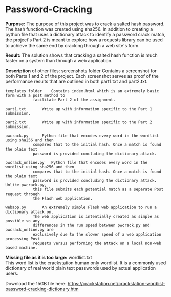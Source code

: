 # Password-Cracking
<b>Purpose:</b> The purpose of this project was to crack a salted hash password. The hash function was created using sha256.
In addition to creating a python file that uses a dictionary attack to identify a password crack match, the project's
Part 2 is meant to explore how a requests library can be used to achieve the same end by cracking through a web site's
form.

<b>Result:</b> The solution shows that cracking a salted hash function is much faster on a system than through a web
application.

<b>Description</b> of other files:
	screenshots folder	Contains a screenshot for both Parts 1 and 2 of the project. Each screenshot
				serves as proof of the performance results that are outlined in both part1.txt
				and part2.txt.

	templates folder	Contains index.html which is an extremely basic form with a post method to
				facilitate Part 2 of the assignment.

	part1.txt		Write up with information specific to the Part 1 submission.

	part2.txt		Write up with information specific to the Part 2 submission.

	pwcrack.py		Python file that encodes every word in the wordlist using sha256 and then
				compares that to the initial hash. Once a match is found the plain text
				password is provided concluding the dictionary attack.

	pwcrack_online.py	Python file that encodes every word in the wordlist using sha256 and then
				compares that to the initial hash. Once a match is found the plain text
				password is provided concluding the dictionary attack. Unlike pwcrack.py,
				this file submits each potential match as a separate Post request through
				the Flash web application.

	webapp.py		An extremely simple Flask web application to run a dictionary attack on.
				The web application is intentially created as simple as possible so any
				differences in the run speed between pwcrack.py and pwcrack_online.py are
				exclusively due to the slower speed of a web application processing Post
				requests versus performing the attack on a local non-web based machine.

<b>Missing file as it is too large:</b>
	wordlist.txt<br>		This word list is the crackstation human only wordlist. It is a commonly used
				dictionary of real world plain text passwords used by actual application users.
        
Download the 15GB file here: https://crackstation.net/crackstation-wordlist-password-cracking-dictionary.htm
